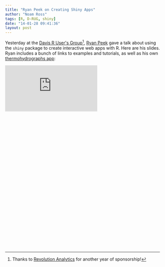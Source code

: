 ```yaml
---
title: "Ryan Peek on Creating Shiny Apps"
author: "Noam Ross"
tags: [R, D-RUG, shiny]
date: "14-01-28 09:41:36"
layout: post
--- 
```



Yesterday at the [Davis R User's
Group](http://www.noamross.net/davis-r-users-group.html)[^1], [Ryan
Peek](https://watershed.ucdavis.edu/people/rapeek?destination=user/71)
gave a talk about using the `shiny` package to create interactive web
apps with R. Here are his slides. Ryan includes a bunch of links to
examples and tutorials, as well as his own [thermohydrographs
app](http://aquapeek.shinyapps.io/thermohydrographs/):

<div class="rpres" style="padding-bottom: 88%;"><iframe src="http://dl.dropbox.com/u/3356641/blogstuff/DRUG_shiny_2014-01-27_presentation.html"
frameborder="0" marginwidth="0" marginheight="0"></iframe></div>

[^1]: Thanks to [Revolution
    Analytics](http://www.revolutionanalytics.com/) for another year of
    sponsorship!
